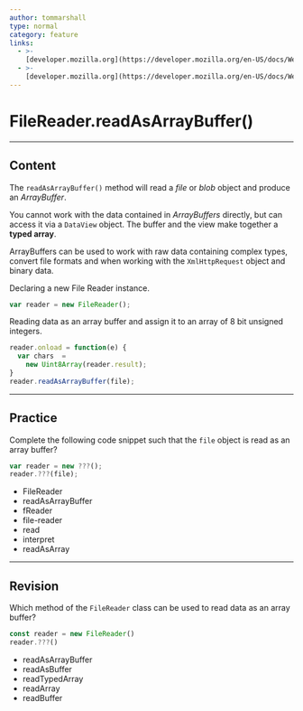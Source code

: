 ```yaml
---
author: tommarshall
type: normal
category: feature
links:
  - >-
    [developer.mozilla.org](https://developer.mozilla.org/en-US/docs/Web/API/FileReader/readAsArrayBuffer){website}
  - >-
    [developer.mozilla.org](https://developer.mozilla.org/en-US/docs/Web/JavaScript/Typed_arrays){website}
---
```


# FileReader.readAsArrayBuffer()


---

## Content

The `readAsArrayBuffer()` method will read a *file* or *blob* object and produce an *ArrayBuffer*.

You cannot work with the data contained in *ArrayBuffers* directly, but can access it via a `DataView` object. The buffer and the view make together a **typed array**.

ArrayBuffers can be used to work with raw data containing complex types, convert file formats and when working with the `XmlHttpRequest` object and binary data.

Declaring a new File Reader instance.

```javascript
var reader = new FileReader();
```

Reading data as an array buffer and assign it to an array of 8 bit unsigned integers.

```javascript
reader.onload = function(e) {
  var chars  =
    new Uint8Array(reader.result);
}
reader.readAsArrayBuffer(file);
```


---

## Practice

Complete the following code snippet such that the `file` object is read as an array buffer?

```javascript
var reader = new ???();
reader.???(file);
```

- FileReader
- readAsArrayBuffer
- fReader
- file-reader
- read
- interpret
- readAsArray


---

## Revision

Which method of the `FileReader` class can be used to read data as an array buffer?

```javascript
const reader = new FileReader()
reader.???()
```

- readAsArrayBuffer
- readAsBuffer
- readTypedArray
- readArray
- readBuffer
